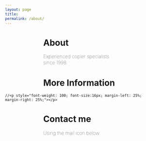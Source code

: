 ```yaml
---
layout: page
title:
permalink: /about/
---
```

<h1 style="margin-left: 25%; margin-right: 25%;">About</h1>

<p style="font-size:16px;font-weight: 100; margin-left: 25%; margin-right: 25%;">Experienced copier specialists since 1998.<p/>

<h1 style="margin-left: 25%; margin-right: 25%;">More Information</h1>

    //<p style="font-weight: 100; font-size:16px; margin-left: 25%; margin-right: 25%;"></p>

<h1 style="margin-left: 25%; margin-right: 25%;">Contact me</h1>

<p style="font-weight: 100; font-size:16px; margin-left: 25%; margin-right: 25%;">Using the mail icon below</p>
